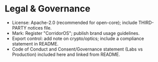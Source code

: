 # Legal & Governance

- License: Apache-2.0 (recommended for open-core); include THIRD-PARTY notices file.
- Mark: Register "CorridorOS"; publish brand usage guidelines.
- Export control: add note on crypto/optics; include a compliance statement in README.
- Code of Conduct and Consent/Governance statement (Labs vs Production) included here and linked from README.
